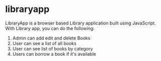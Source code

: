 # libraryapp
LibraryApp is a browser based Library application built using JavaScript. With Library app, you can do the following:
1.  Admin can add edit and delete Books 
2.  User can see a list of all books
3.  User can see list of books by category
4.  Users can borrow a book if it's available